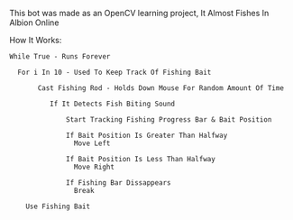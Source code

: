 This bot was made as an OpenCV learning project, It Almost Fishes In Albion Online

How It Works:
```
While True - Runs Forever

  For i In 10 - Used To Keep Track Of Fishing Bait

       Cast Fishing Rod - Holds Down Mouse For Random Amount Of Time

          If It Detects Fish Biting Sound

              Start Tracking Fishing Progress Bar & Bait Position

              If Bait Position Is Greater Than Halfway 
                Move Left

              If Bait Position Is Less Than Halfway 
                Move Right

              If Fishing Bar Dissappears
                Break

    Use Fishing Bait
```

